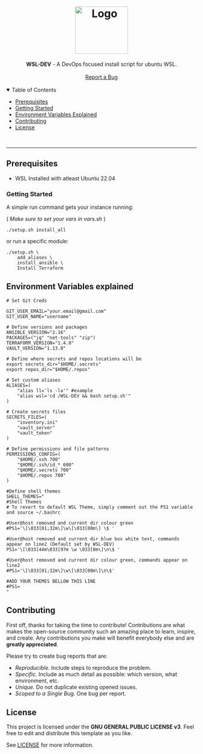 <h1 align="center">
  <a href="https://github.com/jtmb">
    <img src="https://upload.wikimedia.org/wikipedia/commons/b/b3/Terminalicon2.png" alt="Logo" width="140" height="125">
  </a>
</h1>

<div align="center">
  <b>WSL-DEV</b> - A DevOps focused install script for ubuntu WSL.
  <br />
  <br />
  <a href="https://github.com/jtmb/retropie/issues/new?assignees=&labels=bug&title=bug%3A+">Report a Bug</a>
</div>
<br>
<details open="open">
<summary>Table of Contents</summary>


- [Prerequisites](#prerequisites)
- [Getting Started](#getting-started) 
- [Environment Variables Explained](#environment-variables-explained)
- [Contributing](#contributing)
- [License](#license)

</details>
<br>

---  
## Prerequisites
- WSL Installed with atleast Ubuntu 22.04

### Getting Started

A simple run command gets your instance running:

( *Make sure to set your vars in vars.sh* )
```shell
./setup.sh install_all
```

or run a specific module:
```shell
./setup.sh \
    add_aliases \
    install_ansible \
    Install Terraform
```

## Environment Variables explained
```shell
# Set Git Creds

GIT_USER_EMAIL="your.email@gmail.com"
GIT_USER_NAME="username"
```  
```shell
# Define versions and packages
ANSIBLE_VERSION="2.16"
PACKAGES=("jq" "net-tools" "zip")
TERRAFORM_VERSION="1.4.0"
VAULT_VERSION="1.13.0"

```  

```shell
# Define where secrets and repos locations will be
export secrets_dir="$HOME/.secrets"
export repos_dir="$HOME/.repos"
```

```shell
# Set custom aliases
ALIASES=(
    "alias ll='ls -la'" #example
    "alias wsl='cd /WSL-DEV && bash setup.sh'" 
)
```

```shell
# Create secrets files
SECRETS_FILES=(
    "inventory.ini"
    "vault_server"
    "vault_token"
)
```   

```  shell
# Define permissions and file patterns
PERMISSIONS_CONFIG=(
    "$HOME/.ssh 700"
    "$HOME/.ssh/id_* 600"
    "$HOME/.secrets 700"
    "$HOME/.repos 700"
)
```
```shell
#Define shell themes
SHELL_THEMES="
#Shell Themes
# To revert to default WSL Theme, simply comment out the PS1 variable and source ~/.bashrc

#User@host removed and current dir colour green
#PS1='\[\033[01;32m\]\w\[\033[00m\] \$ '

#User@host removed and current dir blue box white text, commands appear on line2 (Default set by WSL-DEV) 
PS1='\[\033[44m\033[97m \w \033[0m\]\n\$ '

#User@host removed and current dir colour green, commands appear on line2
#PS1='\[\033[01;32m\]\w\[\033[00m\]\n\$'

#ADD YOUR THEMES BELLOW THIS LINE
#PS1=
"
```  
## Contributing

First off, thanks for taking the time to contribute! Contributions are what makes the open-source community such an amazing place to learn, inspire, and create. Any contributions you make will benefit everybody else and are **greatly appreciated**.

Please try to create bug reports that are:

- _Reproducible._ Include steps to reproduce the problem.
- _Specific._ Include as much detail as possible: which version, what environment, etc.
- _Unique._ Do not duplicate existing opened issues.
- _Scoped to a Single Bug._ One bug per report.

## License

This project is licensed under the **GNU GENERAL PUBLIC LICENSE v3**. Feel free to edit and distribute this template as you like.

See [LICENSE](LICENSE) for more information. 

